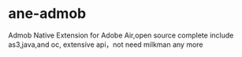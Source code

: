 ane-admob
=========

Admob Native Extension for Adobe Air,open source complete include as3,java,and oc, extensive api，not need milkman any more
